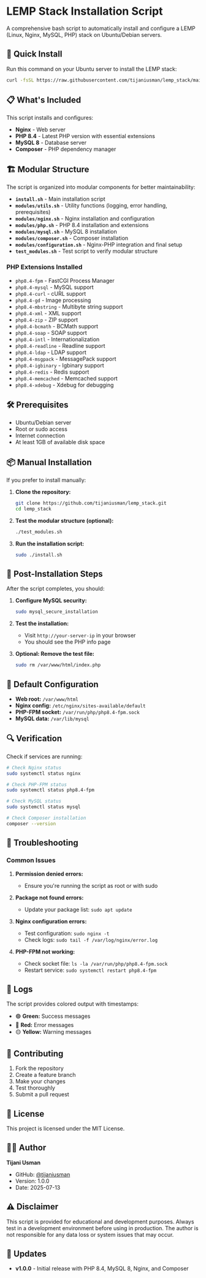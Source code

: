 # LEMP Stack Installation Script

A comprehensive bash script to automatically install and configure a LEMP (Linux, Nginx, MySQL, PHP) stack on Ubuntu/Debian servers.

## 🚀 Quick Install

Run this command on your Ubuntu server to install the LEMP stack:

```bash
curl -fsSL https://raw.githubusercontent.com/tijaniusman/lemp_stack/main/install.sh | sudo bash
```

## 📋 What's Included

This script installs and configures:

- **Nginx** - Web server
- **PHP 8.4** - Latest PHP version with essential extensions
- **MySQL 8** - Database server
- **Composer** - PHP dependency manager

## 🏗️ Modular Structure

The script is organized into modular components for better maintainability:

- **`install.sh`** - Main installation script
- **`modules/utils.sh`** - Utility functions (logging, error handling, prerequisites)
- **`modules/nginx.sh`** - Nginx installation and configuration
- **`modules/php.sh`** - PHP 8.4 installation and extensions
- **`modules/mysql.sh`** - MySQL 8 installation
- **`modules/composer.sh`** - Composer installation
- **`modules/configuration.sh`** - Nginx-PHP integration and final setup
- **`test_modules.sh`** - Test script to verify modular structure

### PHP Extensions Installed

- `php8.4-fpm` - FastCGI Process Manager
- `php8.4-mysql` - MySQL support
- `php8.4-curl` - cURL support
- `php8.4-gd` - Image processing
- `php8.4-mbstring` - Multibyte string support
- `php8.4-xml` - XML support
- `php8.4-zip` - ZIP support
- `php8.4-bcmath` - BCMath support
- `php8.4-soap` - SOAP support
- `php8.4-intl` - Internationalization
- `php8.4-readline` - Readline support
- `php8.4-ldap` - LDAP support
- `php8.4-msgpack` - MessagePack support
- `php8.4-igbinary` - Igbinary support
- `php8.4-redis` - Redis support
- `php8.4-memcached` - Memcached support
- `php8.4-xdebug` - Xdebug for debugging

## 🛠️ Prerequisites

- Ubuntu/Debian server
- Root or sudo access
- Internet connection
- At least 1GB of available disk space

## 📦 Manual Installation

If you prefer to install manually:

1. **Clone the repository:**

   ```bash
   git clone https://github.com/tijaniusman/lemp_stack.git
   cd lemp_stack
   ```

2. **Test the modular structure (optional):**

   ```bash
   ./test_modules.sh
   ```

3. **Run the installation script:**
   ```bash
   sudo ./install.sh
   ```

## 🔧 Post-Installation Steps

After the script completes, you should:

1. **Configure MySQL security:**

   ```bash
   sudo mysql_secure_installation
   ```

2. **Test the installation:**

   - Visit `http://your-server-ip` in your browser
   - You should see the PHP info page

3. **Optional: Remove the test file:**
   ```bash
   sudo rm /var/www/html/index.php
   ```

## 📁 Default Configuration

- **Web root:** `/var/www/html`
- **Nginx config:** `/etc/nginx/sites-available/default`
- **PHP-FPM socket:** `/var/run/php/php8.4-fpm.sock`
- **MySQL data:** `/var/lib/mysql`

## 🔍 Verification

Check if services are running:

```bash
# Check Nginx status
sudo systemctl status nginx

# Check PHP-FPM status
sudo systemctl status php8.4-fpm

# Check MySQL status
sudo systemctl status mysql

# Check Composer installation
composer --version
```

## 🐛 Troubleshooting

### Common Issues

1. **Permission denied errors:**

   - Ensure you're running the script as root or with sudo

2. **Package not found errors:**

   - Update your package list: `sudo apt update`

3. **Nginx configuration errors:**

   - Test configuration: `sudo nginx -t`
   - Check logs: `sudo tail -f /var/log/nginx/error.log`

4. **PHP-FPM not working:**
   - Check socket file: `ls -la /var/run/php/php8.4-fpm.sock`
   - Restart service: `sudo systemctl restart php8.4-fpm`

## 📝 Logs

The script provides colored output with timestamps:

- 🟢 **Green:** Success messages
- 🔴 **Red:** Error messages
- 🟡 **Yellow:** Warning messages

## 🤝 Contributing

1. Fork the repository
2. Create a feature branch
3. Make your changes
4. Test thoroughly
5. Submit a pull request

## 📄 License

This project is licensed under the MIT License.

## 👨‍💻 Author

**Tijani Usman**

- GitHub: [@tijaniusman](https://github.com/tijaniusman)
- Version: 1.0.0
- Date: 2025-07-13

## ⚠️ Disclaimer

This script is provided for educational and development purposes. Always test in a development environment before using in production. The author is not responsible for any data loss or system issues that may occur.

## 🔄 Updates

- **v1.0.0** - Initial release with PHP 8.4, MySQL 8, Nginx, and Composer

